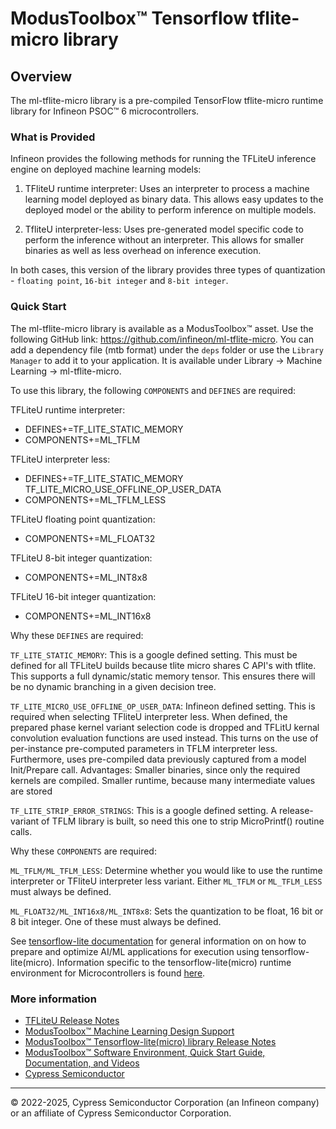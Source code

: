 # ModusToolbox™ Tensorflow tflite-micro library

## Overview

The ml-tflite-micro library is a pre-compiled TensorFlow tflite-micro runtime library for Infineon PSOC™ 6 microcontrollers.

### What is Provided

Infineon provides the following methods for running the TFLiteU inference engine on deployed machine learning models:

1. TFliteU runtime interpreter: Uses an interpreter to process a machine learning model deployed as binary data. This allows easy updates to the deployed model or the ability to perform inference on multiple models.

2. TfliteU interpreter-less: Uses pre-generated model specific code to perform the inference without an interpreter. This allows for smaller binaries as well as less overhead on inference execution.

In both cases, this version of the library provides three types of quantization - `floating point`, `16-bit integer` and `8-bit integer`.

### Quick Start

The ml-tflite-micro library is available as a ModusToolbox™ asset. Use the following GitHub link: https://github.com/infineon/ml-tflite-micro.
You can add a dependency file (mtb format) under the `deps` folder or use the `Library Manager` to add it to your application. It is available under Library -> Machine Learning -> ml-tflite-micro.

To use this library, the following `COMPONENTS` and `DEFINES` are required:

TFLiteU runtime interpreter:
- DEFINES+=TF_LITE_STATIC_MEMORY
- COMPONENTS+=ML_TFLM

TFLiteU interpreter less:
- DEFINES+=TF_LITE_STATIC_MEMORY TF_LITE_MICRO_USE_OFFLINE_OP_USER_DATA
- COMPONENTS+=ML_TFLM_LESS

TFLiteU floating point quantization:
- COMPONENTS+=ML_FLOAT32

TFLiteU 8-bit integer quantization:
- COMPONENTS+=ML_INT8x8

TFLiteU 16-bit integer quantization:
- COMPONENTS+=ML_INT16x8

Why these `DEFINES` are required:

`TF_LITE_STATIC_MEMORY`:
This is a google defined setting. This must be defined for all TFLiteU builds because tlite micro shares C API's with tflite. This supports a full dynamic/static memory tensor. This ensures there will be no dynamic branching in a given decision tree.

`TF_LITE_MICRO_USE_OFFLINE_OP_USER_DATA`:
Infineon defined setting. This is required when selecting TFliteU interpreter less. When defined, the prepared phase kernel variant selection code is dropped and TFLitU kernal convolution evaluation functions are used instead. This turns on the use of per-instance pre-computed parameters in TFLM interpreter less. Furthermore, uses pre-compiled data previously captured from a model Init/Prepare call.
Advantages: Smaller binaries, since only the required kernels are compiled. Smaller runtime, because many intermediate values are stored

`TF_LITE_STRIP_ERROR_STRINGS`:
This is a google defined setting. A release-variant of TFLM library is built, so need this one to strip MicroPrintf() routine calls.

Why these `COMPONENTS` are required:

`ML_TFLM/ML_TFLM_LESS`:
Determine whether you would like to use the runtime interpreter or TFliteU interpreter less variant. Either `ML_TFLM` or `ML_TFLM_LESS` must always be defined.

`ML_FLOAT32/ML_INT16x8/ML_INT8x8`:
Sets the quantization to be float, 16 bit or 8 bit integer. One of these must always be defined.

See [tensorflow-lite documentation](https://www.tensorflow.org/lite) for general information on on how to prepare and optimize AI/ML applications for execution using tensorflow-lite(micro). Information specific to the tensorflow-lite(micro) runtime environment for Microcontrollers is found [here](https://www.tensorflow.org/lite/microcontrollers).

### More information

* [TFLiteU Release Notes](./RELEASE.md)
* [ModusToolbox™ Machine Learning Design Support](https://www.infineon.com/cms/en/design-support/tools/sdk/modustoolbox-software/modustoolbox-machine-learning/)
* [ModusToolbox™ Tensorflow-lite(micro) library Release Notes](./RELEASE.md)
* [ModusToolbox™ Software Environment, Quick Start Guide, Documentation, and Videos](https://www.cypress.com/products/modustoolbox-software-environment)
* [Cypress Semiconductor](http://www.cypress.com)

---
© 2022-2025, Cypress Semiconductor Corporation (an Infineon company) or an affiliate of Cypress Semiconductor Corporation.

